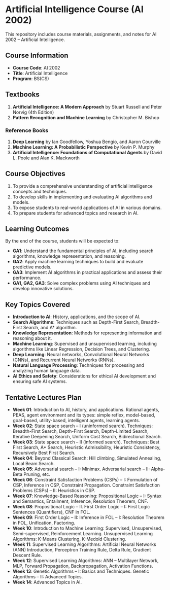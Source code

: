 # Artificial Intelligence Course (AI 2002)
 This repository includes course materials, assignments, and notes for AI 2002 – Artificial Intelligence.

## Course Information

- **Course Code**: AI 2002
- **Title**: Artificial Intelligence
- **Program**: BS(CS)

## Textbooks

1. **Artificial Intelligence: A Modern Approach** by Stuart Russell and Peter Norvig (4th Edition)
2. **Pattern Recognition and Machine Learning** by Christopher M. Bishop

### Reference Books

1. **Deep Learning** by Ian Goodfellow, Yoshua Bengio, and Aaron Courville
2. **Machine Learning: A Probabilistic Perspective** by Kevin P. Murphy
3. **Artificial Intelligence: Foundations of Computational Agents** by David L. Poole and Alan K. Mackworth

## Course Objectives

1. To provide a comprehensive understanding of artificial intelligence concepts and techniques.
2. To develop skills in implementing and evaluating AI algorithms and models.
3. To expose students to real-world applications of AI in various domains.
4. To prepare students for advanced topics and research in AI.

## Learning Outcomes

By the end of the course, students will be expected to:

- **GA1**: Understand the fundamental principles of AI, including search algorithms, knowledge representation, and reasoning.
- **GA2**: Apply machine learning techniques to build and evaluate predictive models.
- **GA3**: Implement AI algorithms in practical applications and assess their performance.
- **GA1, GA2, GA3**: Solve complex problems using AI techniques and develop innovative solutions.

## Key Topics Covered

- **Introduction to AI**: History, applications, and the scope of AI.
- **Search Algorithms**: Techniques such as Depth-First Search, Breadth-First Search, and A* algorithm.
- **Knowledge Representation**: Methods for representing information and reasoning about it.
- **Machine Learning**: Supervised and unsupervised learning, including algorithms like Linear Regression, Decision Trees, and Clustering.
- **Deep Learning**: Neural networks, Convolutional Neural Networks (CNNs), and Recurrent Neural Networks (RNNs).
- **Natural Language Processing**: Techniques for processing and analyzing human language data.
- **AI Ethics and Safety**: Considerations for ethical AI development and ensuring safe AI systems.

## Tentative Lectures Plan

- **Week 01**: Introduction to AI, history, and applications. Rational agents, PEAS, agent environment and its types: simple reflex, model-based, goal-based, utility-based, intelligent agents, learning agents.
- **Week 02**: State space search – I (uninformed search). Techniques: Breadth-First Search, Depth-First Search, Depth-Limited Search, Iterative Deepening Search, Uniform Cost Search, Bidirectional Search. 
- **Week 03**: State space search – II (informed search). Techniques: Best First Search, A* Search, Heuristic Admissibility, Heuristic Consistency, Recursively Best First Search. 
- **Week 04**: Beyond Classical Search: Hill climbing, Simulated Annealing, Local Beam Search. 
- **Week 05**: Adversarial search – I: Minimax. Adversarial search – II: Alpha-Beta Pruning, etc. 
- **Week 06**: Constraint Satisfaction Problems (CSPs) – I: Formulation of CSP, Inference in CSP, Constraint Propagation. Constraint Satisfaction Problems (CSPs) – II: Heuristics in CSP.
- **Week 07**: Knowledge-Based Reasoning: Propositional Logic – I: Syntax and Semantics, Entailment, Inference, Resolution Theorem, CNF. 
- **Week 08**: Propositional Logic – II. First Order Logic – I: First Logic Sentences (Quantifiers), CNF in FOL.
- **Week 09**: First Order Logic – II: Inference in FOL – I: Resolution Theorem in FOL, Unification, Factoring. 
- **Week 10**: Introduction to Machine Learning: Supervised, Unsupervised, Semi-supervised, Reinforcement Learning. Unsupervised Learning Algorithms: K-Means Clustering, K-Medoid Clustering.
- **Week 11**: Supervised Learning Algorithms: Artificial Neural Networks (ANN) Introduction, Perceptron Training Rule, Delta Rule, Gradient Descent Rule.
- **Week 12**: Supervised Learning Algorithms: ANN – Multilayer Network, MLP, Forward Propagation, Backpropagation, Activation Functions. 
- **Week 13**: Genetic Algorithms – I: Basics and Techniques. Genetic Algorithms – II: Advanced Topics.
- **Week 14**: Advanced Topics in AI. 
